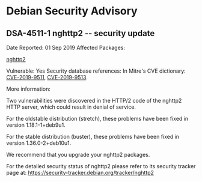
Debian Security Advisory
========================


DSA-4511-1 nghttp2 -- security update
-------------------------------------



Date Reported:
01 Sep 2019
Affected Packages:

[nghttp2](https://packages.debian.org/src:nghttp2)

Vulnerable:
Yes
Security database references:
In Mitre's CVE dictionary: [CVE-2019-9511](https://security-tracker.debian.org/tracker/CVE-2019-9511), [CVE-2019-9513](https://security-tracker.debian.org/tracker/CVE-2019-9513).  

More information:

Two vulnerabilities were discovered in the HTTP/2 code of the nghttp2
HTTP server, which could result in denial of service.


For the oldstable distribution (stretch), these problems have been fixed
in version 1.18.1-1+deb9u1.


For the stable distribution (buster), these problems have been fixed in
version 1.36.0-2+deb10u1.


We recommend that you upgrade your nghttp2 packages.


For the detailed security status of nghttp2 please refer to
its security tracker page at:
<https://security-tracker.debian.org/tracker/nghttp2>





